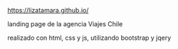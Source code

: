 https://lizatamara.github.io/

landing page de la agencia Viajes Chile

realizado con html, css y js, utilizando bootstrap y jqery